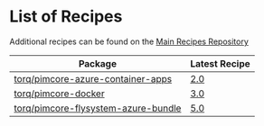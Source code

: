 # List of Recipes

Additional recipes can be found on the [Main Recipes Repository](https://github.com/symfony/recipes/blob/flex/main/RECIPES.md)

| Package | Latest Recipe |
| --- | --- |
| [torq/pimcore-azure-container-apps](https://packagist.org/packages/torq/pimcore-azure-container-apps) | [2.0](torq/pimcore-azure-container-apps/2.0) |
| [torq/pimcore-docker](https://packagist.org/packages/torq/pimcore-docker) | [3.0](torq/pimcore-docker/3.0) |
| [torq/pimcore-flysystem-azure-bundle](https://packagist.org/packages/torq/pimcore-flysystem-azure-bundle) | [5.0](torq/pimcore-flysystem-azure-bundle/5.0) |